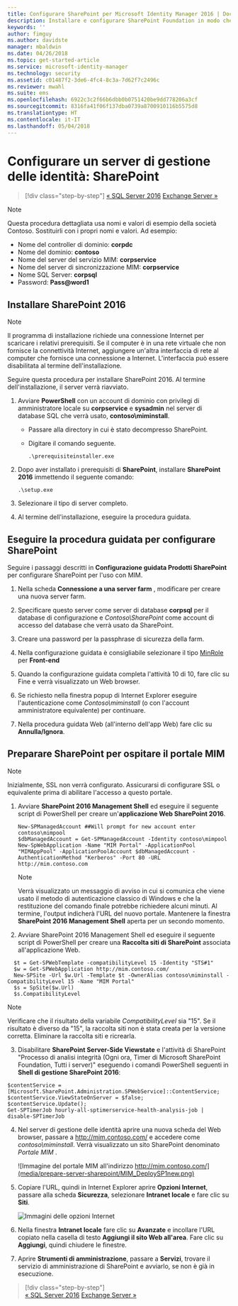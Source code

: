 ```yaml
---
title: Configurare SharePoint per Microsoft Identity Manager 2016 | Documentazione Microsoft
description: Installare e configurare SharePoint Foundation in modo che possa ospitare la pagina del portale MIM.
keywords: ''
author: fimguy
ms.author: davidste
manager: mbaldwin
ms.date: 04/26/2018
ms.topic: get-started-article
ms.service: microsoft-identity-manager
ms.technology: security
ms.assetid: c01487f2-3de6-4fc4-8c3a-7d62f7c2496c
ms.reviewer: mwahl
ms.suite: ems
ms.openlocfilehash: 6922c3c2f66b6dbb0b0751420be9dd778206a3cf
ms.sourcegitcommit: 8316fa41f06f137dba0739a8700910116b5575d8
ms.translationtype: HT
ms.contentlocale: it-IT
ms.lasthandoff: 05/04/2018
---
```

# <a name="set-up-an-identity-management-server-sharepoint"></a>Configurare un server di gestione delle identità: SharePoint

>[!div class="step-by-step"]
[« SQL Server 2016](prepare-server-sql2016.md)
[Exchange Server »](prepare-server-exchange.md)

> [!NOTE]
> Questa procedura dettagliata usa nomi e valori di esempio della società Contoso. Sostituirli con i propri nomi e valori. Ad esempio:
> - Nome del controller di dominio: **corpdc**
> - Nome del dominio: **contoso**
> - Nome del server del servizio MIM: **corpservice**
> - Nome del server di sincronizzazione MIM: **corpservice**
> - Nome SQL Server: **corpsql**
> - Password: **Pass@word1**


## <a name="install-sharepoint-2016"></a>Installare **SharePoint 2016**

> [!NOTE]
> Il programma di installazione richiede una connessione Internet per scaricare i relativi prerequisiti. Se il computer è in una rete virtuale che non fornisce la connettività Internet, aggiungere un'altra interfaccia di rete al computer che fornisce una connessione a Internet. L'interfaccia può essere disabilitata al termine dell'installazione.

Seguire questa procedura per installare SharePoint 2016. Al termine dell'installazione, il server verrà riavviato.

1.  Avviare **PowerShell** con un account di dominio con privilegi di amministratore locale su **corpservice** e **sysadmin** nel server di database SQL che verrà usato, **contoso\miminstall**.

    -   Passare alla directory in cui è stato decompresso SharePoint.

    -   Digitare il comando seguente.

        ```
        .\prerequisiteinstaller.exe
        ```

2.  Dopo aver installato i prerequisiti di **SharePoint**, installare **SharePoint 2016** immettendo il seguente comando:

    ```
    .\setup.exe
    ```

3.  Selezionare il tipo di server completo.

4.  Al termine dell'installazione, eseguire la procedura guidata.

## <a name="run-the-wizard-to-configure-sharepoint"></a>Eseguire la procedura guidata per configurare SharePoint

Seguire i passaggi descritti in **Configurazione guidata Prodotti SharePoint** per configurare SharePoint per l'uso con MIM.

1. Nella scheda **Connessione a una server farm** , modificare per creare una nuova server farm.

2. Specificare questo server come server di database **corpsql** per il database di configurazione e *Contoso\SharePoint* come account di accesso del database che verrà usato da SharePoint.
3. Creare una password per la passphrase di sicurezza della farm.

4. Nella configurazione guidata è consigliabile selezionare il tipo [MinRole](https://docs.microsoft.com/en-us/sharepoint/install/overview-of-minrole-server-roles-in-sharepoint-server-2016) per **Front-end**

5. Quando la configurazione guidata completa l'attività 10 di 10, fare clic su Fine e verrà visualizzato un Web browser.

6. Se richiesto nella finestra popup di Internet Explorer eseguire l'autenticazione come *Contoso\miminstall* (o con l'account amministratore equivalente) per continuare.

7. Nella procedura guidata Web (all'interno dell'app Web) fare clic su **Annulla/Ignora**.


## <a name="prepare-sharepoint-to-host-the-mim-portal"></a>Preparare SharePoint per ospitare il portale MIM

> [!NOTE]
> Inizialmente, SSL non verrà configurato. Assicurarsi di configurare SSL o equivalente prima di abilitare l'accesso a questo portale.

1. Avviare **SharePoint 2016 Management Shell** ed eseguire il seguente script di PowerShell per creare un'**applicazione Web SharePoint 2016**.

    ```
    New-SPManagedAccount ##Will prompt for new account enter contoso\mimpool 
    $dbManagedAccount = Get-SPManagedAccount -Identity contoso\mimpool
    New-SpWebApplication -Name "MIM Portal" -ApplicationPool "MIMAppPool" -ApplicationPoolAccount $dbManagedAccount -AuthenticationMethod "Kerberos" -Port 80 -URL http://mim.contoso.com
    ```

    > [!NOTE]
    > Verrà visualizzato un messaggio di avviso in cui si comunica che viene usato il metodo di autenticazione classico di Windows e che la restituzione del comando finale potrebbe richiedere alcuni minuti. Al termine, l'output indicherà l'URL del nuovo portale. Mantenere la finestra **SharePoint 2016 Management Shell** aperta per un secondo momento.

2. Avviare SharePoint 2016 Management Shell ed eseguire il seguente script di PowerShell per creare una **Raccolta siti di SharePoint** associata all'applicazione Web.

  ```
    $t = Get-SPWebTemplate -compatibilityLevel 15 -Identity "STS#1"
    $w = Get-SPWebApplication http://mim.contoso.com/
    New-SPSite -Url $w.Url -Template $t -OwnerAlias contoso\miminstall -CompatibilityLevel 15 -Name "MIM Portal"
    $s = SpSite($w.Url)
    $s.CompatibilityLevel
  ```

  > [!NOTE]
  > Verificare che il risultato della variabile *CompatibilityLevel* sia "15". Se il risultato è diverso da "15", la raccolta siti non è stata creata per la versione corretta. Eliminare la raccolta siti e ricrearla.

3. Disabilitare **SharePoint Server-Side Viewstate** e l'attività di SharePoint "Processo di analisi integrità (Ogni ora, Timer di Microsoft SharePoint Foundation, Tutti i server)" eseguendo i comandi PowerShell seguenti in **Shell di gestione SharePoint 2016**:

  ```
  $contentService = [Microsoft.SharePoint.Administration.SPWebService]::ContentService;
  $contentService.ViewStateOnServer = $false;
  $contentService.Update();
  Get-SPTimerJob hourly-all-sptimerservice-health-analysis-job | disable-SPTimerJob
  ```

4. Nel server di gestione delle identità aprire una nuova scheda del Web browser, passare a http://mim.contoso.com/ e accedere come *contoso\miminstall*.  Verrà visualizzato un sito SharePoint denominato *Portale MIM* .

    ![Immagine del portale MIM all'indirizzo http://mim.contoso.com/](media/prepare-server-sharepoint/MIM_DeploySP1new.png)

5. Copiare l'URL, quindi in Internet Explorer aprire **Opzioni Internet**, passare alla scheda **Sicurezza**, selezionare **Intranet locale** e fare clic su **Siti**.

    ![Immagini delle opzioni Internet](media/MIM-DeploySP2.png)

6. Nella finestra **Intranet locale** fare clic su **Avanzate** e incollare l'URL copiato nella casella di testo **Aggiungi il sito Web all'area**. Fare clic su **Aggiungi**, quindi chiudere le finestre.

7. Aprire **Strumenti di amministrazione**, passare a **Servizi**, trovare il servizio di amministrazione di SharePoint e avviarlo, se non è già in esecuzione.

>[!div class="step-by-step"]  
[« SQL Server 2016](prepare-server-sql2016.md)
[Exchange Server »](prepare-server-exchange.md)
